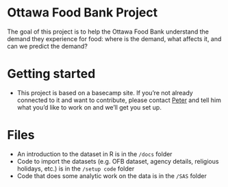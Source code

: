 # Ottawa Food Bank Project
The goal of this project is to help the Ottawa Food Bank understand the demand they experience for food: where is the demand, what affects it, and can we predict the demand?

# Getting started
* This project is based on a basecamp site. If you’re not already connected to it and want to contribute, please contact [Peter](http://www.meetup.com/DataforGood-Ottawa/members/130946522/) and tell him what you’d like to work on and we’ll get you set up.

# Files
* An introduction to the dataset in R is in the `/docs` folder
* Code to import the datasets (e.g. OFB dataset, agency details, religious holidays, etc.) is in the `/setup code` folder
* Code that does some analytic work on the data is in the `/SAS` folder
